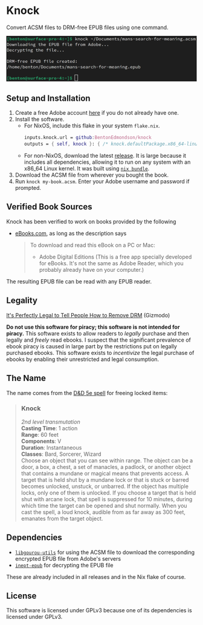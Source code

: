 # Knock

Convert ACSM files to DRM-free EPUB files using one command.

![CLI demonstration](demo.png)

## Setup and Installation

1. Create a free Adobe account [here](https://account.adobe.com) if you do not already have one.
1. Install the software.
    * For NixOS, include this flake in your system `flake.nix`.
        ```nix
        inputs.knock.url = github:BentonEdmondson/knock
        outputs = { self, knock }: { /* knock.defaultPackage.x86_64-linux is the package */ }
        ```
    * For non-NixOS, download the latest [release](https://github.com/BentonEdmondson/knock/releases). It is large because it includes all dependencies, allowing it to run on any system with an x86_64 Linux kernel. It was built using [`nix bundle`](https://nixos.org/manual/nix/unstable/command-ref/new-cli/nix3-bundle.html).
1. Download the ACSM file from wherever you bought the book.
1. Run `knock my-book.acsm`. Enter your Adobe username and password if prompted.

## Verified Book Sources

Knock has been verified to work on books provided by the following
* [eBooks.com](https://www.ebooks.com/en-us/), as long as the description says
    > To download and read this eBook on a PC or Mac:
    > * Adobe Digital Editions (This is a free app specially developed for eBooks. It's not the same as Adobe Reader, which you probably already have on your computer.)

The resulting EPUB file can be read with any EPUB reader.

## Legality

[It's Perfectly Legal to Tell People How to Remove DRM](https://gizmodo.com/its-perfectly-legal-to-tell-people-how-to-remove-drm-1670223538) (Gizmodo)

**Do not use this software for piracy; this software is not intended for piracy.** This software exists to allow readers to *legally* purchase and then legally and *freely* read ebooks. I suspect that the significant prevalence of ebook piracy is caused in large part by the restrictions put on legally purchased ebooks. This software exists to *incentivize* the legal purchase of ebooks by enabling their unrestricted and legal consumption.

## The Name

The name comes from the [D&D 5e spell](https://roll20.net/compendium/dnd5e/Knock#content) for freeing locked items:

> ### Knock
> *2nd level transmutation*\
> **Casting Time**: 1 action\
> **Range**: 60 feet\
> **Components**: V\
> **Duration**: Instantaneous\
> **Classes**: Bard, Sorcerer, Wizard\
> Choose an object that you can see within range. The object can be a door, a box, a chest, a set of manacles, a padlock, or another object that contains a mundane or magical means that prevents access. A target that is held shut by a mundane lock or that is stuck or barred becomes unlocked, unstuck, or unbarred. If the object has multiple locks, only one of them is unlocked. If you choose a target that is held shut with arcane lock, that spell is suppressed for 10 minutes, during which time the target can be opened and shut normally. When you cast the spell, a loud knock, audible from as far away as 300 feet, emanates from the target object.

## Dependencies

* [`libgourou-utils`](https://github.com/BentonEdmondson/libgourou-utils) for using the ACSM file to download the corresponding encrypted EPUB file from Adobe's servers
* [`inept-epub`](https://github.com/BentonEdmondson/inept-epub/) for decrypting the EPUB file

These are already included in all releases and in the Nix flake of course.

## License

This software is licensed under GPLv3 because one of its dependencies is licensed under GPLv3.
